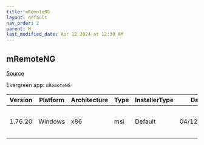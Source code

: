 ```yaml
---
title: mRemoteNG
layout: default
nav_order: 2
parent: M
last_modified_date: Apr 12 2024 at 12:30 AM
---
```


## mRemoteNG

[Source](https://mremoteng.org/)

Evergreen app: `mRemoteNG`

| Version | Platform | Architecture | Type | InstallerType | Date       | Size     | URI                                                                                                                                                                                                                |
| ------- | -------- | ------------ | ---- | ------------- | ---------- | -------- | ------------------------------------------------------------------------------------------------------------------------------------------------------------------------------------------------------------------ |
| 1.76.20 | Windows  | x86          | msi  | Default       | 04/12/2019 | 43593728 | [https://github.com/mRemoteNG/mRemoteNG/releases/download/v1.76.20/mRemoteNG-Installer-1.76.20.24615.msi](https://github.com/mRemoteNG/mRemoteNG/releases/download/v1.76.20/mRemoteNG-Installer-1.76.20.24615.msi) |
